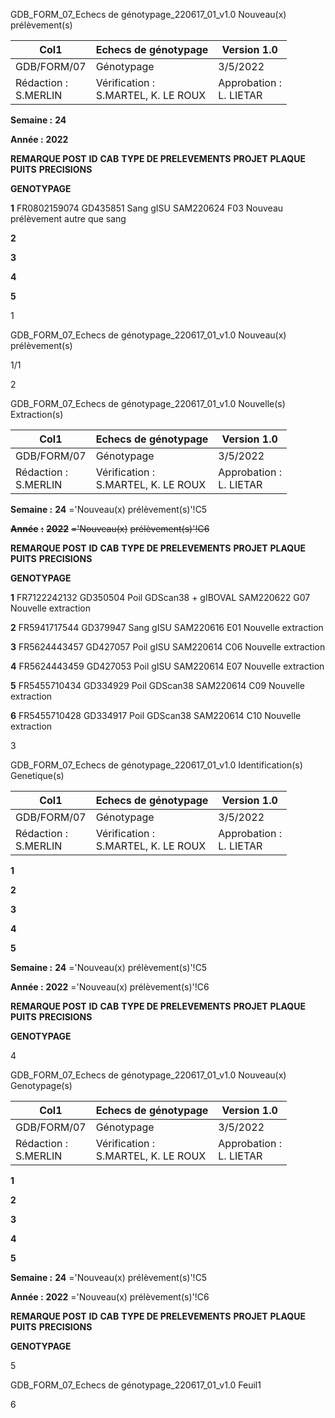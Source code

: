 GDB_FORM_07_Echecs de génotypage_220617_01_v1.0 Nouveau(x) prélèvement(s)




|Col1|Echecs de génotypage|Version 1.0|
|---|---|---|
|GDB/FORM/07|Génotypage|3/5/2022|
|Rédaction :<br>S.MERLIN|Vérification :<br>S.MARTEL, K. LE ROUX|Approbation :<br>L. LIETAR|


**Semaine :** **24**

**Année :** **2022**

**REMARQUE POST**
**ID** **CAB** **TYPE DE PRELEVEMENTS** **PROJET** **PLAQUE** **PUITS** **PRECISIONS**

**GENOTYPAGE**

**1** FR0802159074 GD435851 Sang gISU SAM220624 F03 Nouveau prélèvement autre que sang

**2**

**3**

**4**

**5**


1

GDB_FORM_07_Echecs de génotypage_220617_01_v1.0 Nouveau(x) prélèvement(s)

1/1

2

GDB_FORM_07_Echecs de génotypage_220617_01_v1.0 Nouvelle(s) Extraction(s)



|Col1|Echecs de génotypage|Version 1.0|
|---|---|---|
|GDB/FORM/07|Génotypage|3/5/2022|
|Rédaction :<br>S.MERLIN|Vérification :<br>S.MARTEL, K. LE ROUX|Approbation :<br>L. LIETAR|


**Semaine :** **24** ='Nouveau(x) prélèvement(s)'!C5

~~**Année**~~ ~~**:**~~ ~~**2022**~~ ~~='Nouveau(x)~~ ~~prélèvement(s)'!C6~~



**REMARQUE POST**
**ID** **CAB** **TYPE DE PRELEVEMENTS** **PROJET** **PLAQUE** **PUITS** **PRECISIONS**

**GENOTYPAGE**


**1** FR7122242132 GD350504 Poil GDScan38 + gIBOVAL SAM220622 G07 Nouvelle extraction

**2** FR5941717544 GD379947 Sang gISU SAM220616 E01 Nouvelle extraction

**3** FR5624443457 GD427057 Poil gISU SAM220614 C06 Nouvelle extraction

**4** FR5624443459 GD427053 Poil gISU SAM220614 E07 Nouvelle extraction

**5** FR5455710434 GD334929 Poil GDScan38 SAM220614 C09 Nouvelle extraction

**6** FR5455710428 GD334917 Poil GDScan38 SAM220614 C10 Nouvelle extraction


3

GDB_FORM_07_Echecs de génotypage_220617_01_v1.0 Identification(s) Genetique(s)


|Col1|Echecs de génotypage|Version 1.0|
|---|---|---|
|GDB/FORM/07|Génotypage|3/5/2022|
|Rédaction :<br>S.MERLIN|Vérification :<br>S.MARTEL, K. LE ROUX|Approbation :<br>L. LIETAR|


**1**

**2**

**3**

**4**

**5**


**Semaine :** **24** ='Nouveau(x) prélèvement(s)'!C5

**Année :** **2022** ='Nouveau(x) prélèvement(s)'!C6



**REMARQUE POST**
**ID** **CAB** **TYPE DE PRELEVEMENTS** **PROJET** **PLAQUE** **PUITS** **PRECISIONS**

**GENOTYPAGE**


4

GDB_FORM_07_Echecs de génotypage_220617_01_v1.0 Nouveau(x) Genotypage(s)


|Col1|Echecs de génotypage|Version 1.0|
|---|---|---|
|GDB/FORM/07|Génotypage|3/5/2022|
|Rédaction :<br>S.MERLIN|Vérification :<br>S.MARTEL, K. LE ROUX|Approbation :<br>L. LIETAR|


**1**

**2**

**3**

**4**

**5**


**Semaine :** **24** ='Nouveau(x) prélèvement(s)'!C5

**Année :** **2022** ='Nouveau(x) prélèvement(s)'!C6



**REMARQUE POST**
**ID** **CAB** **TYPE DE PRELEVEMENTS** **PROJET** **PLAQUE** **PUITS** **PRECISIONS**

**GENOTYPAGE**


5

GDB_FORM_07_Echecs de génotypage_220617_01_v1.0 Feuil1

6

